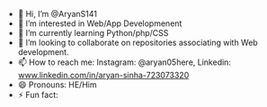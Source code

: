 - 👋 Hi, I’m @AryanS141
- 👀 I’m interested in Web/App Developmenent
- 🌱 I’m currently learning Python/php/CSS
- 💞️ I’m looking to collaborate on repositories associating with Web development.
- 📫 How to reach me: Instagram: @aryan05here, Linkedin: www.linkedin.com/in/aryan-sinha-723073320
- 😄 Pronouns: HE/Him
- ⚡ Fun fact: 

<!---
AryanS141/AryanS141 is a ✨ special ✨ repository because its `README.md` (this file) appears on your GitHub profile.
You can click the Preview link to take a look at your changes.
--->
